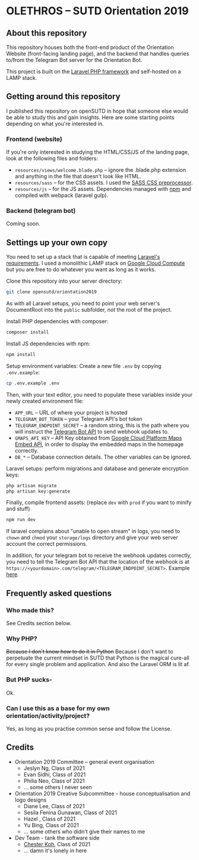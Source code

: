 # OLETHROS – SUTD Orientation 2019

## About this repository

This repository houses both the front-end product of the Orientation Website (front-facing landing page), and the backend that handles queries to/from the Telegram Bot server for the Orientation Bot.

This project is built on the [Laravel PHP framework](https://laravel.com/) and self-hosted on a LAMP stack.

## Getting around this repository

I published this repository on openSUTD in hope that someone else would be able to study this and gain insights. Here are some starting points depending on what you're interested in.

### Frontend (website)
If you're only interested in studying the HTML/CSS/JS of the landing page, look at the following files and folders:

- `resources/views/welcome.blade.php` – ignore the .blade.php extension and anything in the file that doesn't look like HTML.
- `resources/sass` – for the CSS assets. I used the [SASS CSS preprocessor](https://sass-lang.com/).
- `resources/js` – for the JS assets.  Dependencies managed with [npm](https://www.npmjs.com/) and compiled with webpack (laravel gulp).

### Backend (telegram bot)
Coming soon.

## Settings up your own copy
You need to set up a stack that is capable of meeting [Laravel's requirements](https://laravel.com/docs/5.7/installation). I used a monolithic LAMP stack on [Google Cloud Compute](https://cloud.google.com/compute/) but you are free to do whatever you want as long as it works.

Clone this repository into your server directory:

```bash
git clone opensutd/orientation2019
```

As with all Laravel setups, you need to point your web server's DocumentRoot into the `public` subfolder, *not* the root of the project.

Install PHP dependencies with composer:

```bash
composer install
```

Install JS dependencies with npm:

```bash
npm install
```

Setup environment variables: Create a new file `.env` by copying `.env.example`:

```bash
cp .env.example .env
```

Then, with your text editor, you need to populate these variables inside your newly created environment file:

- `APP_URL` – URL of where your project is hosted
- `TELEGRAM_BOT_TOKEN` – your Telegram API's bot token
- `TELEGRAM_ENDPOINT_SECRET` – a random string, this is the path where you will instruct the [Telegram Bot API](https://core.telegram.org/bots/api) to send webhook updates to.
- `GMAPS_API_KEY` – API Key obtained from [Google Cloud Platform Maps Embed API](https://developers.google.com/maps/documentation/embed/start), in order to display the embedded maps in the homepage correctly.
- `DB_*` – Database connection details.
The other variables can be ignored.

Laravel setups: perform migrations and database and generate encryption keys:
```bash
php artisan migrate
php artisan key:generate
```

Finally, compile frontend assets: (replace `dev` with `prod` if you want to minify and stuff)
```bash
npm run dev
```

If laravel complains about "unable to open stream" in logs, you need to `chown` and `chmod` your `storage/logs` directory and give your web server account the correct permissions.

In addition, for your telegram bot to receive the webhook updates correctly, you need to tell the Telegram Bot API that the location of the webhook is at `https://<yourdomain>.com/telegram/<TELEGRAM_ENDPOINT_SECRET>`. Example [here](https://medium.com/@xabaras/setting-your-telegram-bot-webhook-the-easy-way-c7577b2d6f72).

## Frequently asked questions

### Who made this?
See Credits section below.

### Why PHP?
~~Because I don't know how to do it in Python~~ Because I don't want to perpetuate the current mindset in SUTD that Python is the magical cure-all for every single problem and application. And also the Laravel ORM is lit af.

### But PHP sucks-
Ok.

### Can I use this as a base for my own orientation/activity/project?
Yes, as long as you practise common sense and follow the License.

## Credits
- Orientation 2019 Committee – general event organisation
  - Jeslyn Ng, Class of 2021
  - Evan Sidhi, Class of 2021
  - Philia Neo, Class of 2021
  - ... some others I never seen
- Orientation 2019 Creative Subcommittee - house conceptualisation and logo designs
  - Diane Lee, Class of 2021
  - Sesila Fenina Gunawan, Class of 2021
  - Hazel , Class of 2021
  - Yu Bing, Class of 2021
  - ... some others who didn't give their names to me
- Dev Team - tank the software side
  - [Chester Koh](https://github.com/chesnutcase), Class of 2021
  - ... damn it's lonely in here